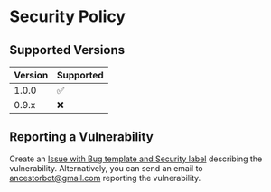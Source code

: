 # Security Policy

## Supported Versions

| Version | Supported          |
| ------- | ------------------ |
| 1.0.0   | :white_check_mark: |
| 0.9.x   | :x:                |

## Reporting a Vulnerability

Create an [Issue with Bug template and Security label](https://github.com/KolFoxy/AncestorBotPHP/issues/new?assignees=&labels=bug,security&template=bug_report.md&title=Bug%3A+) describing the vulnerability. Alternatively, you can send an email to ancestorbot@gmail.com reporting the vulnerability.

